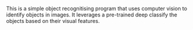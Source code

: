 This is a simple object recognitising program that uses computer vision to identify objects in images. It leverages a pre-trained deep classify the objects based on their visual features.

